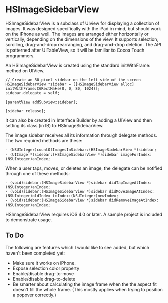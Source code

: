 HSImageSidebarView
==================

HSImageSidebarView is a subclass of UIview for displaying a collection of images.
It was designed specifically with the iPad in mind, but should work on the iPhone
as well. The images are arranged either horizontally or vertically, depending on the
dimensions of the view. It supports selection, scrolling, drag-and-drop
rearranging, and drag-and-drop deletion. The API is patterned after UITableView,
so it will be familiar to Cocoa Touch programmers.

An HSImageSidebarView is created using the standard initWithFrame: method
on UIView.

    // Create an 80-pixel sidebar on the left side of the screen
    HSImageSidebarView *sidebar = [[HSImageSidebarView alloc] initWithFrame:CGRectMake(0, 0, 80, 1024)];
    sidebar.delegate = self;
    
    [parentView addSubview:sidebar];
    
    [sidebar release];

It can also be created in Interface Builder by adding a UIView and then setting
its class (in IB) to HSImageSidebarView.

The image sidebar receives all its information through delegate methods. The
two required methods are these:

    - (NSUInteger)countOfImagesInSidebar:(HSImageSidebarView *)sidebar;
    - (UIImage *)sidebar:(HSImageSidebarView *)sidebar imageForIndex:(NSUInteger)anIndex;

When a user taps, moves, or deletes an image, the delegate can be notified through
one of these methods:

    - (void)sidebar:(HSImageSidebarView *)sidebar didTapImageAtIndex:(NSUInteger)anIndex;
    - (void)sidebar:(HSImageSidebarView *)sidebar didMoveImageAtIndex:(NSUInteger)oldIndex toIndex:(NSUInteger)newIndex;
    - (void)sidebar:(HSImageSidebarView *)sidebar didRemoveImageAtIndex:(NSUInteger)anIndex;
    
HSImageSidebarView requires iOS 4.0 or later. A sample project is included to
demonstrate usage.

To Do
-----

The following are features which I would like to see added, but which haven't
been completed yet:

- Make sure it works on iPhone.
- Expose selection color property
- Enable/disable drag-to-move
- Enable/disable drag-to-delete
- Be smarter about calculating the image frame when the the aspect fit 
  doesn't fill the whole frame. (This mostly applies when trying to position
  a popover correctly.)